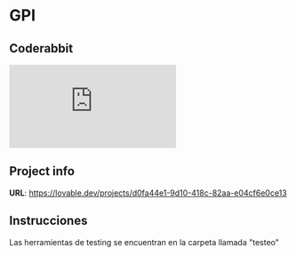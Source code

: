 # GPI

## Coderabbit

![CodeRabbit Pull Request Reviews](https://img.shields.io/coderabbit/prs/github/Petit-Os/huesitos.pdf?utm_source=oss&utm_medium=github&utm_campaign=Petit-Os%2Fhuesitos.pdf&labelColor=171717&color=FF570A&link=https%3A%2F%2Fcoderabbit.ai&label=CodeRabbit+Reviews)

## Project info

**URL**: https://lovable.dev/projects/d0fa44e1-9d10-418c-82aa-e04cf6e0ce13

## Instrucciones 

Las herramientas de testing se encuentran en la carpeta llamada "testeo"
